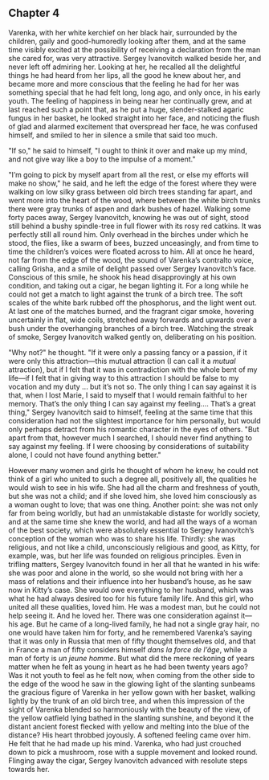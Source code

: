 ## Chapter 4


Varenka, with her white kerchief on her black hair, surrounded by the
children, gaily and good-humoredly looking after them, and at the same
time visibly excited at the possibility of receiving a declaration from
the man she cared for, was very attractive. Sergey Ivanovitch walked
beside her, and never left off admiring her. Looking at her, he recalled
all the delightful things he had heard from her lips, all the good he
knew about her, and became more and more conscious that the feeling he
had for her was something special that he had felt long, long ago, and
only once, in his early youth. The feeling of happiness in being near
her continually grew, and at last reached such a point that, as he put a
huge, slender-stalked agaric fungus in her basket, he looked straight
into her face, and noticing the flush of glad and alarmed excitement
that overspread her face, he was confused himself, and smiled to her in
silence a smile that said too much.

"If so," he said to himself, "I ought to think it over and make up my
mind, and not give way like a boy to the impulse of a moment."

"I’m going to pick by myself apart from all the rest, or else my efforts
will make no show," he said, and he left the edge of the forest where
they were walking on low silky grass between old birch trees standing
far apart, and went more into the heart of the wood, where between the
white birch trunks there were gray trunks of aspen and dark bushes of
hazel. Walking some forty paces away, Sergey Ivanovitch, knowing he was
out of sight, stood still behind a bushy spindle-tree in full flower
with its rosy red catkins. It was perfectly still all round him. Only
overhead in the birches under which he stood, the flies, like a swarm of
bees, buzzed unceasingly, and from time to time the children’s voices
were floated across to him. All at once he heard, not far from the edge
of the wood, the sound of Varenka’s contralto voice, calling Grisha, and
a smile of delight passed over Sergey Ivanovitch’s face. Conscious of
this smile, he shook his head disapprovingly at his own condition, and
taking out a cigar, he began lighting it. For a long while he could not
get a match to light against the trunk of a birch tree. The soft scales
of the white bark rubbed off the phosphorus, and the light went out. At
last one of the matches burned, and the fragrant cigar smoke, hovering
uncertainly in flat, wide coils, stretched away forwards and upwards
over a bush under the overhanging branches of a birch tree. Watching the
streak of smoke, Sergey Ivanovitch walked gently on, deliberating on his
position.

"Why not?" he thought. "If it were only a passing fancy or a passion, if
it were only this attraction—this mutual attraction (I can call it a
_mutual_ attraction), but if I felt that it was in contradiction with
the whole bent of my life—if I felt that in giving way to this
attraction I should be false to my vocation and my duty ... but it’s not
so. The only thing I can say against it is that, when I lost Marie, I
said to myself that I would remain faithful to her memory. That’s the
only thing I can say against my feeling.... That’s a great thing,"
Sergey Ivanovitch said to himself, feeling at the same time that this
consideration had not the slightest importance for him personally, but
would only perhaps detract from his romantic character in the eyes of
others. "But apart from that, however much I searched, I should never
find anything to say against my feeling. If I were choosing by
considerations of suitability alone, I could not have found anything
better."

However many women and girls he thought of whom he knew, he could not
think of a girl who united to such a degree all, positively all, the
qualities he would wish to see in his wife. She had all the charm and
freshness of youth, but she was not a child; and if she loved him, she
loved him consciously as a woman ought to love; that was one thing.
Another point: she was not only far from being worldly, but had an
unmistakable distaste for worldly society, and at the same time she knew
the world, and had all the ways of a woman of the best society, which
were absolutely essential to Sergey Ivanovitch’s conception of the woman
who was to share his life. Thirdly: she was religious, and not like a
child, unconsciously religious and good, as Kitty, for example, was, but
her life was founded on religious principles. Even in trifling matters,
Sergey Ivanovitch found in her all that he wanted in his wife: she was
poor and alone in the world, so she would not bring with her a mass of
relations and their influence into her husband’s house, as he saw now in
Kitty’s case. She would owe everything to her husband, which was what he
had always desired too for his future family life. And this girl, who
united all these qualities, loved him. He was a modest man, but he could
not help seeing it. And he loved her. There was one consideration
against it—his age. But he came of a long-lived family, he had not a
single gray hair, no one would have taken him for forty, and he
remembered Varenka’s saying that it was only in Russia that men of fifty
thought themselves old, and that in France a man of fifty considers
himself _dans la force de l’âge_, while a man of forty is _un jeune
homme_. But what did the mere reckoning of years matter when he felt as
young in heart as he had been twenty years ago? Was it not youth to feel
as he felt now, when coming from the other side to the edge of the wood
he saw in the glowing light of the slanting sunbeams the gracious figure
of Varenka in her yellow gown with her basket, walking lightly by the
trunk of an old birch tree, and when this impression of the sight of
Varenka blended so harmoniously with the beauty of the view, of the
yellow oatfield lying bathed in the slanting sunshine, and beyond it the
distant ancient forest flecked with yellow and melting into the blue of
the distance? His heart throbbed joyously. A softened feeling came over
him. He felt that he had made up his mind. Varenka, who had just
crouched down to pick a mushroom, rose with a supple movement and looked
round. Flinging away the cigar, Sergey Ivanovitch advanced with resolute
steps towards her.



